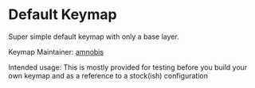 Default Keymap
===

Super simple default keymap with only a base layer.

Keymap Maintainer: [amnobis](https://github.com/amnobis)

Intended usage: This is mostly provided for testing before you build your own keymap and as a reference to a stock(ish) configuration
